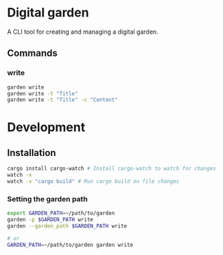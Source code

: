 # Digital garden

A CLI tool for creating and managing a digital garden.

## Commands


### write

```bash
garden write
garden write -t "Title"
garden write -t "Title" -c "Content"
```

# Development

## Installation

```bash
cargo install cargo-watch # Install cargo-watch to watch for changes
watch -x 
watch -x "cargo build" # Run cargo build on file changes
```

### Setting the garden path

```bash
export GARDEN_PATH=~/path/to/garden
garden -p $GARDEN_PATH write
garden --garden_path $GARDEN_PATH write

# or
GARDEN_PATH=~/path/to/garden garden write
```

